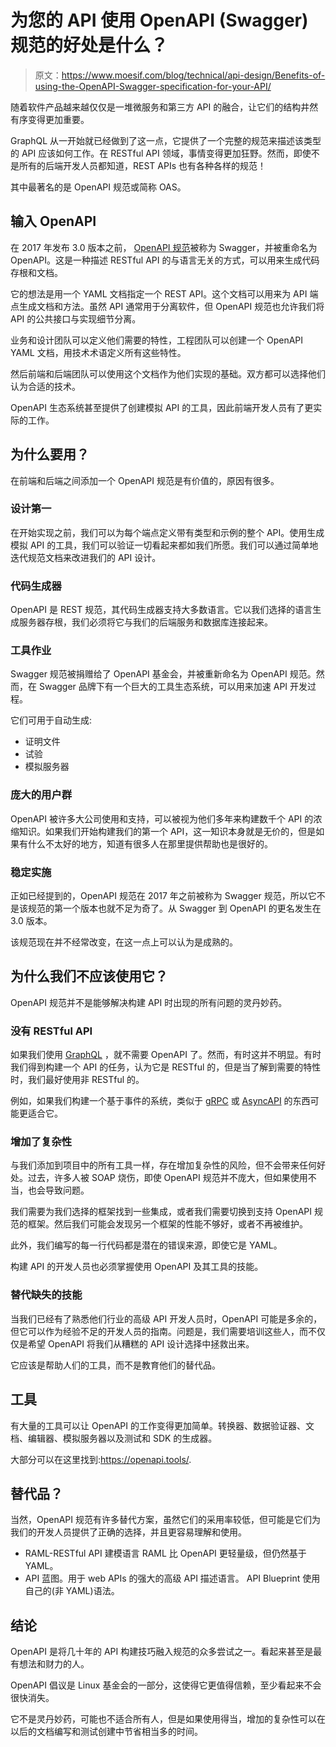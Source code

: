 # 为您的 API 使用 OpenAPI (Swagger)规范的好处是什么？

> 原文：<https://www.moesif.com/blog/technical/api-design/Benefits-of-using-the-OpenAPI-Swagger-specification-for-your-API/>

随着软件产品越来越仅仅是一堆微服务和第三方 API 的融合，让它们的结构井然有序变得更加重要。

GraphQL 从一开始就已经做到了这一点，它提供了一个完整的规范来描述该类型的 API 应该如何工作。在 RESTful API 领域，事情变得更加狂野。然而，即使不是所有的后端开发人员都知道，REST APIs 也有各种各样的规范！

其中最著名的是 OpenAPI 规范或简称 OAS。

## 输入 OpenAPI

在 2017 年发布 3.0 版本之前， [OpenAPI 规范](https://www.openapis.org/)被称为 Swagger，并被重命名为 OpenAPI。这是一种描述 RESTful API 的与语言无关的方式，可以用来生成代码存根和文档。

它的想法是用一个 YAML 文档指定一个 REST API。这个文档可以用来为 API 端点生成文档和方法。虽然 API 通常用于分离软件，但 OpenAPI 规范也允许我们将 API 的公共接口与实现细节分离。

业务和设计团队可以定义他们需要的特性，工程团队可以创建一个 OpenAPI YAML 文档，用技术术语定义所有这些特性。

然后前端和后端团队可以使用这个文档作为他们实现的基础。双方都可以选择他们认为合适的技术。

OpenAPI 生态系统甚至提供了创建模拟 API 的工具，因此前端开发人员有了更实际的工作。

## 为什么要用？

在前端和后端之间添加一个 OpenAPI 规范是有价值的，原因有很多。

### 设计第一

在开始实现之前，我们可以为每个端点定义带有类型和示例的整个 API。使用生成模拟 API 的工具，我们可以验证一切看起来都如我们所愿。我们可以通过简单地迭代规范文档来改进我们的 API 设计。

### 代码生成器

OpenAPI 是 REST 规范，其代码生成器支持大多数语言。它以我们选择的语言生成服务器存根，我们必须将它与我们的后端服务和数据库连接起来。

### 工具作业

Swagger 规范被捐赠给了 OpenAPI 基金会，并被重新命名为 OpenAPI 规范。然而，在 Swagger 品牌下有一个巨大的工具生态系统，可以用来加速 API 开发过程。

它们可用于自动生成:

*   证明文件
*   试验
*   模拟服务器

### 庞大的用户群

OpenAPI 被许多大公司使用和支持，可以被视为他们多年来构建数千个 API 的浓缩知识。如果我们开始构建我们的第一个 API，这一知识本身就是无价的，但是如果有什么不太好的地方，知道有很多人在那里提供帮助也是很好的。

### 稳定实施

正如已经提到的，OpenAPI 规范在 2017 年之前被称为 Swagger 规范，所以它不是该规范的第一个版本也就不足为奇了。从 Swagger 到 OpenAPI 的更名发生在 3.0 版本。

该规范现在并不经常改变，在这一点上可以认为是成熟的。

## 为什么我们不应该使用它？

OpenAPI 规范并不是能够解决构建 API 时出现的所有问题的灵丹妙药。

### 没有 RESTful API

如果我们使用 [GraphQL](https://graphql.org/) ，就不需要 OpenAPI 了。然而，有时这并不明显。有时我们得到构建一个 API 的任务，认为它是 RESTful 的，但是当了解到需要的特性时，我们最好使用非 RESTful 的。

例如，如果我们构建一个基于事件的系统，类似于 [gRPC](https://grpc.io/) 或 [AsyncAPI](https://www.asyncapi.com/) 的东西可能更适合它。

### 增加了复杂性

与我们添加到项目中的所有工具一样，存在增加复杂性的风险，但不会带来任何好处。过去，许多人被 SOAP 烧伤，即使 OpenAPI 规范并不庞大，但如果使用不当，也会导致问题。

我们需要为我们选择的框架找到一些集成，或者我们需要切换到支持 OpenAPI 规范的框架。然后我们可能会发现另一个框架的性能不够好，或者不再被维护。

此外，我们编写的每一行代码都是潜在的错误来源，即使它是 YAML。

构建 API 的开发人员也必须掌握使用 OpenAPI 及其工具的技能。

### 替代缺失的技能

当我们已经有了熟悉他们行业的高级 API 开发人员时，OpenAPI 可能是多余的，但它可以作为经验不足的开发人员的指南。问题是，我们需要培训这些人，而不仅仅是希望 OpenAPI 将我们从糟糕的 API 设计选择中拯救出来。

它应该是帮助人们的工具，而不是教育他们的替代品。

## 工具

有大量的工具可以让 OpenAPI 的工作变得更加简单。转换器、数据验证器、文档、编辑器、模拟服务器以及测试和 SDK 的生成器。

大部分可以在这里找到:https://openapi.tools/.

## 替代品？

当然，OpenAPI 规范有许多替代方案，虽然它们的采用率较低，但可能是它们为我们的开发人员提供了正确的选择，并且更容易理解和使用。

*   RAML-RESTful API 建模语言 RAML 比 OpenAPI 更轻量级，但仍然基于 YAML。
*   API 蓝图。用于 web APIs 的强大的高级 API 描述语言。 API Blueprint 使用自己的(非 YAML)语法。

## 结论

OpenAPI 是将几十年的 API 构建技巧融入规范的众多尝试之一。看起来甚至是最有想法和财力的人。

OpenAPI 倡议是 Linux 基金会的一部分，这使得它更值得信赖，至少看起来不会很快消失。

它不是灵丹妙药，可能也不适合所有人，但是如果使用得当，增加的复杂性可以在以后的文档编写和测试创建中节省相当多的时间。